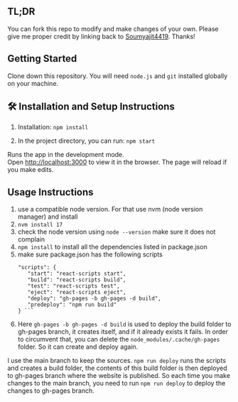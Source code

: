 
## TL;DR

You can fork this repo to modify and make changes of your own. Please give me proper credit by linking back to [Soumyajit4419](https://github.com/soumyajit4419/Portfolio). Thanks!

## Getting Started

Clone down this repository. You will need `node.js` and `git` installed globally on your machine.

## 🛠 Installation and Setup Instructions

1. Installation: `npm install`

2. In the project directory, you can run: `npm start`

Runs the app in the development mode.\
Open [http://localhost:3000](http://localhost:3000) to view it in the browser.
The page will reload if you make edits.

## Usage Instructions

 1. use a compatible node version. For that use nvm (node version manager) and install 
 2. ```nvm install 17``` 
 3. check the node version using ```node --version``` make sure it does not complain 
 4. ```npm install``` to install all the dependencies listed in package.json
 5. make sure package.json has the following scripts
    ```    
    "scripts": {
       "start": "react-scripts start",
       "build": "react-scripts build",
       "test": "react-scripts test",
       "eject": "react-scripts eject",
       "deploy": "gh-pages -b gh-pages -d build",
       "predeploy": "npm run build"
    } ```
 6. Here `gh-pages -b gh-pages -d build` is used to deploy the build folder to gh-pages branch, it creates itself, and if it already exists it fails. 
In order to circumvent that, you can delete the `node_modules/.cache/gh-pages` folder. So it can create and deploy again. 

I use the main branch to keep the sources. `npm run deploy` runs the scripts and creates a build folder, the contents of this build folder is then deployed to gh-pages branch where the website is published. 
So each time you make changes to the main branch, you need to run `npm run deploy` to deploy the changes to gh-pages branch.
